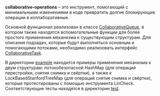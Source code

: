**collaborative-operations** – это инструмент, помогающий с минимальными изменениями в коде превратить долгие блокирующие операции в коллаборативные.

Основной функционал реализован в классе [CollaborativeQueue](src/main/java/ru/dksu/CollaborativeQueue.java), в котором также находятся вспомогательные функции для более простого применения механизма к существующим структурам. Для описания подзадач, которые будут выполняться основным и помогающими потоками, необходимо реализовать интерфейс [CollaborativeTask](src/main/java/ru/dksu/CollaborativeTask.java).

В директории [example](src/main/java/ru/dksu/example) находится примеры применения механизма к двум структурам: потокобезопасной HashMap (для операций перестройки, снятия снимка и свёртки), а также к LockBasedStanfordTreeMap (для операций снятия снимка и свёртки), которые протестированы с помощью инструмента LinCheck. Соответствующие тесты находятся в директории [test](src/test/java/ru/dksu).